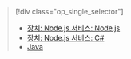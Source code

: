 > [!div class="op_single_selector"]
> * [장치: Node.js 서비스: Node.js](../articles/iot-hub/iot-hub-node-node-schedule-jobs.md)
> * [장치: Node.js 서비스: C#](../articles/iot-hub/iot-hub-csharp-node-schedule-jobs.md)
> * [Java](../articles/iot-hub/iot-hub-java-java-schedule-jobs.md)
